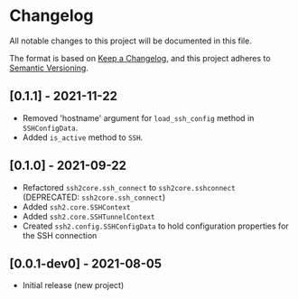# Changelog

All notable changes to this project will be documented in this file.

The format is based on [Keep a Changelog](https://keepachangelog.com/en/1.0.0/),
and this project adheres to [Semantic Versioning](https://semver.org/spec/v2.0.0.html).

## [0.1.1] - 2021-11-22

- Removed 'hostname' argument for `load_ssh_config` method in `SSHConfigData`.
- Added `is_active` method to `SSH`.

## [0.1.0] - 2021-09-22

- Refactored `ssh2core.ssh_connect` to `ssh2core.sshconnect` (DEPRECATED: `ssh2core.ssh_connect`)
- Added `ssh2.core.SSHContext`
- Added `ssh2.core.SSHTunnelContext`
- Created `ssh2.config.SSHConfigData` to hold configuration properties for the SSH connection

## [0.0.1-dev0] - 2021-08-05

- Initial release (new project)